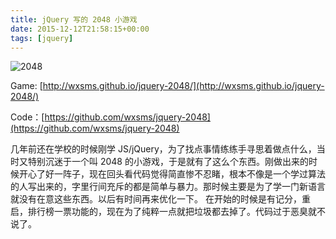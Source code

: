 ```yaml
---
title: jQuery 写的 2048 小游戏
date: 2015-12-12T21:58:15+00:00
tags: [jquery]
---
```


![2048](https://static.wxsm.space/blog/48595779-3bf14f00-e991-11e8-9ec7-da797a7a4bd7.jpg)

Game: [http://wxsms.github.io/jquery-2048/](http://wxsms.github.io/jquery-2048/)

Code：[https://github.com/wxsms/jquery-2048](https://github.com/wxsms/jquery-2048)

几年前还在学校的时候刚学 JS/jQuery，为了找点事情练练手寻思着做点什么，当时又特别沉迷于一个叫 2048 的小游戏，于是就有了这么个东西。刚做出来的时候开心了好一阵子，现在回头看代码觉得简直惨不忍睹，根本不像是一个学过算法的人写出来的，字里行间充斥的都是简单与暴力。那时候主要是为了学一门新语言就没有在意这些东西。以后有时间再来优化一下。 在开始的时候是有记分，重启，排行榜一票功能的，现在为了纯粹一点就把垃圾都去掉了。代码过于恶臭就不说了。



